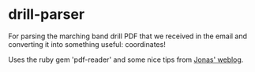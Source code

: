 drill-parser
============

For parsing the marching band drill PDF that we received in the email and converting it into something useful: coordinates!

Uses the ruby gem 'pdf-reader' and some nice tips from [Jonas' weblog](http://blog.peschla.net/2014/04/parsing-pdf-text-with-coordinates-in-ruby/).
